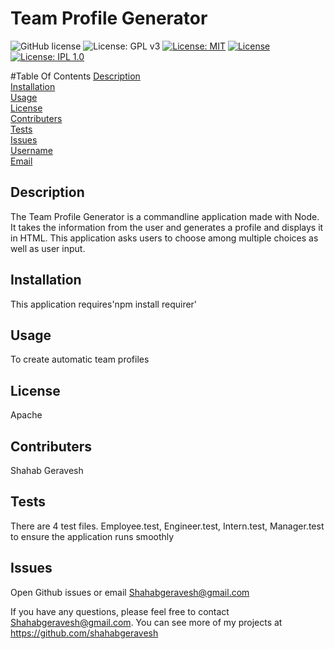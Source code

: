 # Team Profile Generator 
![GitHub license](https://img.shields.io/badge/license-Apache-blue.svg)
![License: GPL v3](https://img.shields.io/badge/License-Apache-blue.svg)
[![License: MIT](https://img.shields.io/badge/License-Apache-yellow.svg)](https://opensource.org/licenses/MIT)
[![License](https://img.shields.io/badge/License-Apache--Clause-blue.svg)](https://opensource.org/licenses/BSD-3-Clause)
[![License: IPL 1.0](https://img.shields.io/badge/License-Apache-blue.svg)](https://opensource.org/licenses/IPL-1.0)

#Table Of Contents 
[Description](#description) <br />
[Installation](#installation) <br />
[Usage](#usage) <br />
[License](#license) <br />
[Contributers](#contributers) <br />
[Tests](#tests) <br />
[Issues](#issues) <br />
[Username](#username) <br />
[Email](#email) <br />

  ## Description
The Team Profile Generator is a commandline application made with Node. It takes the information from the user and generates a profile and displays it in HTML. This application asks users to choose among multiple choices as well as user input. 

## Installation
This application requires'npm install requirer' 

## Usage 
To create automatic team profiles

## License
Apache

## Contributers
Shahab Geravesh

## Tests
There are 4 test files. Employee.test, Engineer.test, Intern.test, Manager.test to ensure the application runs smoothly

## Issues 
Open Github issues or email Shahabgeravesh@gmail.com


If you have any questions, please feel free to contact Shahabgeravesh@gmail.com.
You can see more of my projects at https://github.com/shahabgeravesh
